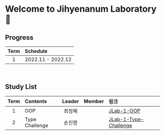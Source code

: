 # Welcome to Jihyenanum Laboratory 💙

## Progress

| Term | Schedule          |
| :--: | :---------------- |
|  1   | 2022.11 - 2022.12 |

<br/>

## Study List

| Term | Contents       | Leader | Member | 링크                                                                                    |
| :--: | :------------- | :----: | :----- | :-------------------------------------------------------------------------------------- |
|  1   | OOP            | 최정혜 |        | [JLab-1-OOP](https://github.com/Jihyenanum-Laboratory/JLab-1-OOP)                       |
|  2   | Type Challenge | 손진영 |        | [JLab-1-Type-Challenge](https://github.com/Jihyenanum-Laboratory/JLab-1-Type-Challenge) |
